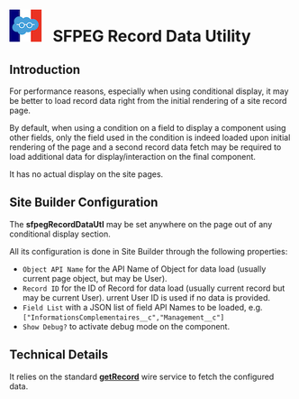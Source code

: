 # ![Logo](/media/Logo.png) &nbsp; SFPEG Record Data Utility

## Introduction

For performance reasons, especially when using conditional display, it may be 
better to load record data right from the initial rendering of a site record page.

By default, when using a condition on a field to display a component using other
fields, only the field used in the condition is indeed loaded upon initial rendering 
of the page and a second record data fetch may be required to load additional
data for display/interaction on the final component.

It has no actual display on the site pages.


## Site Builder Configuration

The **sfpegRecordDataUtl** may be set anywhere  on the page out of
any conditional display section.

All its configuration is done in Site Builder through the following 
properties:
* `Object API Name` for the API Name of Object for data load (usually current page object, but may be User).
* `Record ID` for the ID of Record for data load (usually current record but may be current User). urrent User ID is used if no data is provided.
* `Field List` with a JSON list of field API Names to be loaded, e.g. `["InformationsComplementaires__c","Management__c"]`
* `Show Debug?` to activate debug mode on the component.


## Technical Details

It relies on the standard **[getRecord](https://developer.salesforce.com/docs/platform/lwc/guide/reference-wire-adapters-record.html)** wire service to fetch the 
configured data.
